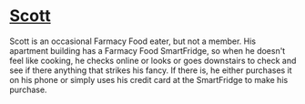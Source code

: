 # [Scott](../../README.md)

Scott is an occasional Farmacy Food eater, but not a member. His apartment building has a Farmacy Food SmartFridge, so when he doesn't feel like cooking, he checks online or looks or goes downstairs to check and see if there anything that strikes his fancy. If there is, he either purchases it on his phone or simply uses his credit card at the SmartFridge to make his purchase.
